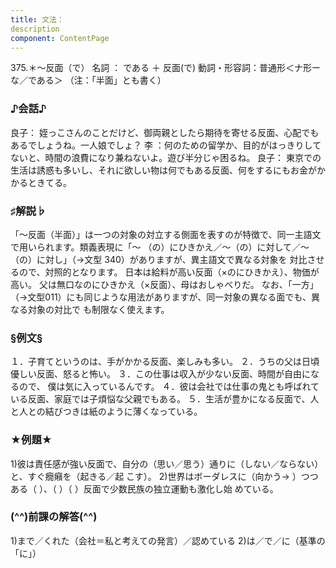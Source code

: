 ```yaml
---
title: 文法：
description
component: ContentPage
---
```



375.＊～反面（で）
名詞 ： である ＋ 反面(で)
動詞・形容詞：普通形＜ナ形ーな／である＞
（注：「半面」とも書く）
### ♪会話♪
良子： 姪っこさんのことだけど、御両親としたら期待を寄せる反面、心配でもあるでしょうね。一人娘でしょ？ 李 ：何のための留学か、目的がはっきりしてないと、時間の浪費になり兼ねないよ。遊び半分じゃ困るね。 良子： 東京での生活は誘惑も多いし、それに欲しい物は何でもある反面、何をするにもお金がかかるときてる。
### ♯解説♭
「～反面（半面）」は一つの対象の対立する側面を表すのが特徴で、同一主語文で用いられます。類義表現に「～
（の）にひきかえ／～（の）に対して／～（の）に対し」（→文型 340）がありますが、異主語文で異なる対象を 対比させるので、対照的となります。
日本は給料が高い反面（×のにひきかえ）、物価が高い。 父は無口なのにひきかえ（×反面）、母はおしゃべりだ。
なお、「一方」（→文型011）にも同じような用法がありますが、同一対象の異なる面でも、異なる対象の対比で も制限なく使えます。
### §例文§
１．子育てというのは、手がかかる反面、楽しみも多い。
２．うちの父は日頃優しい反面、怒ると怖い。
３．この仕事は収入が少ない反面、時間が自由になるので、 僕は気に入っているんです。
４．彼は会社では仕事の鬼とも呼ばれている反面、家庭では子煩悩な父親でもある。
５．生活が豊かになる反面で、人と人との結びつきは紙のように薄くなっている。
### ★例題★
1)彼は責任感が強い反面で、自分の（思い／思う）通りに（しない／ならない）と、すぐ癇癪を（起きる／起
こす）。
2)世界はボーダレスに（向かう→ ）つつある（ ）、（ ）（ ）反面で少数民族の独立運動も激化し始 めている。
### (^^)前課の解答(^^)
1)まで／くれた（会社＝私と考えての発言）／認めている
2)は／で／に（基準の「に」）
